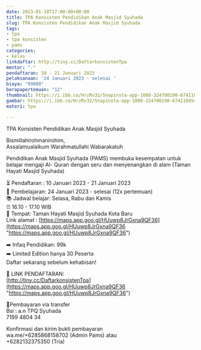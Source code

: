 ```yaml
---
date: 2023-01-18T17:00:00+00:00
title: TPA Konsisten Pendidikan Anak Masjid Syuhada
slug: TPA Konsisten Pendidikan Anak Masjid Syuhada
tags:
- tpa
- tpa konsisten
- pams
categories:
- kelas
linkdaftar: http://tiny.cc/DaftarkonsistenTpa
mentor: "-"
pendaftaran: 10 - 21 Januari 2023
pelaksanaan: '24 Januari 2023 - selesai '
biaya: "99000"
berapapertemuan: "12"
thumbnail: https://i.ibb.co/HrzRv32/Snapinsta-app-1080-324700190-674110454458050-1136089955478052369-n.jpg
gambar: https://i.ibb.co/HrzRv32/Snapinsta-app-1080-324700190-674110454458050-1136089955478052369-n.jpg
materi: tpa

---
```

TPA Konsisten Pendidikan Anak Masjid Syuhada  
  
Bismillahirohmanirohim,  
Assalamualaikum Warahmatullahi Wabarakatuh  
  
Pendidikan Anak Masjid Syuhada (PAMS) membuka kesempatan untuk belajar mengaji Al- Quran dengan seru dan menyenangkan di alam (Taman Hayati Masjid Syuhada)  
  
⏳ Pendaftaran : 10 Januari 2023 - 21 Januari 2023  
📖 Pembelajaran: 24 Januari 2023 - selesai (12x pertemuan)  
📚 Jadwal belajar: Selasa, Rabu dan Kamis  
⏰ 16.10 - 17.10 WIB  
🕌 Tempat: Taman Hayati Masjid Syuhada Kota Baru  
Link alamat : [https://maps.app.goo.gl/HUuwp8JrGxna9QF36](https://maps.app.goo.gl/HUuwp8JrGxna9QF36 "https://maps.app.goo.gl/HUuwp8JrGxna9QF36")  
  
➡️ Infaq Pendidikan: 99k  
➡️ Limited Edition hanya 30 Peserta  
Daftar sekarang sebelum kehabisan!  
  
📒 LINK PENDAFTARAN:  
[http://tiny.cc/DaftarkonsistenTpa](https://maps.app.goo.gl/HUuwp8JrGxna9QF36 "https://maps.app.goo.gl/HUuwp8JrGxna9QF36")  
  
💸Pembayaran via transfer  
Bsi : a.n TPQ Syuhada  
7199 4804 34  
  
Konfirmasi dan kirim bukti pembayaran  
wa.me/+6285868158702 (Admin Pams) atau  
\+6282132375350 (Tria)